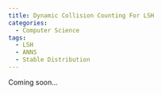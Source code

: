 ```yaml
---
title: Dynamic Collision Counting For LSH
categories:
  - Computer Science
tags:
  - LSH
  - ANNS
  - Stable Distribution
---
```


Coming soon...

<!-- more -->